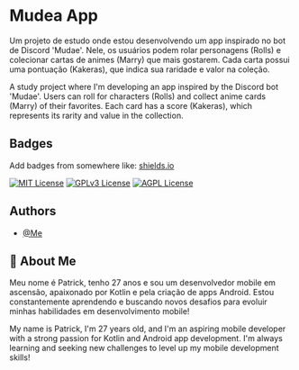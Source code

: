 
# Mudea App

Um projeto de estudo onde estou desenvolvendo um app inspirado no bot de Discord 'Mudae'. Nele, os usuários podem rolar personagens (Rolls) e colecionar cartas de animes (Marry) que mais gostarem. Cada carta possui uma pontuação (Kakeras), que indica sua raridade e valor na coleção.

A study project where I'm developing an app inspired by the Discord bot 'Mudae'. Users can roll for characters (Rolls) and collect anime cards (Marry) of their favorites. Each card has a score (Kakeras), which represents its rarity and value in the collection.


## Badges

Add badges from somewhere like: [shields.io](https://shields.io/)

[![MIT License](https://img.shields.io/badge/License-MIT-green.svg)](https://choosealicense.com/licenses/mit/)
[![GPLv3 License](https://img.shields.io/badge/License-GPL%20v3-yellow.svg)](https://opensource.org/licenses/)
[![AGPL License](https://img.shields.io/badge/license-AGPL-blue.svg)](http://www.gnu.org/licenses/agpl-3.0)


## Authors

- [@Me](https://github.com/Patrick-Gonzaga/)


## 🚀 About Me
Meu nome é Patrick, tenho 27 anos e sou um desenvolvedor mobile em ascensão, apaixonado por Kotlin e pela criação de apps Android. Estou constantemente aprendendo e buscando novos desafios para evoluir minhas habilidades em desenvolvimento mobile!

My name is Patrick, I'm 27 years old, and I'm an aspiring mobile developer with a strong passion for Kotlin and Android app development. I'm always learning and seeking new challenges to level up my mobile development skills!

